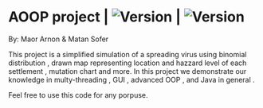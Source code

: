 # AOOP project  | <img src="https://img.shields.io/badge/Version-0.3.3-green" alt="Version" > | <img src="https://img.shields.io/badge/Matan-Gay-pink" alt="Version" >
 By: Maor Arnon & Matan Sofer

This project is a simplified simulation of a spreading virus using binomial distribution , drawn map representing location and hazzard level of each settlement ,
mutation chart and more.
In this project we demonstrate our knowledge in multy-threading , GUI , advanced OOP , and Java in general .

Feel free to use this code for any porpuse.
